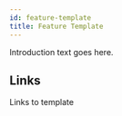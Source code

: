 ```yaml
---
id: feature-template
title: Feature Template
---
```


Introduction text goes here.

##


## Links
Links to template
